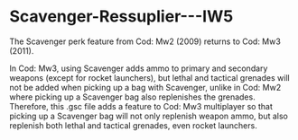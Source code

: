 # Scavenger-Ressuplier---IW5
The Scavenger perk feature from Cod: Mw2 (2009) returns to Cod: Mw3 (2011).

In Cod: Mw3, using Scavenger adds ammo to primary and secondary weapons (except for rocket launchers), but lethal and tactical grenades will not be added when picking up a bag with Scavenger, unlike in Cod: Mw2 where picking up a Scavenger bag also replenishes the grenades. Therefore, this .gsc file adds a feature to Cod: Mw3 multiplayer so that picking up a Scavenger bag will not only replenish weapon ammo, but also replenish both lethal and tactical grenades, even rocket launchers.

